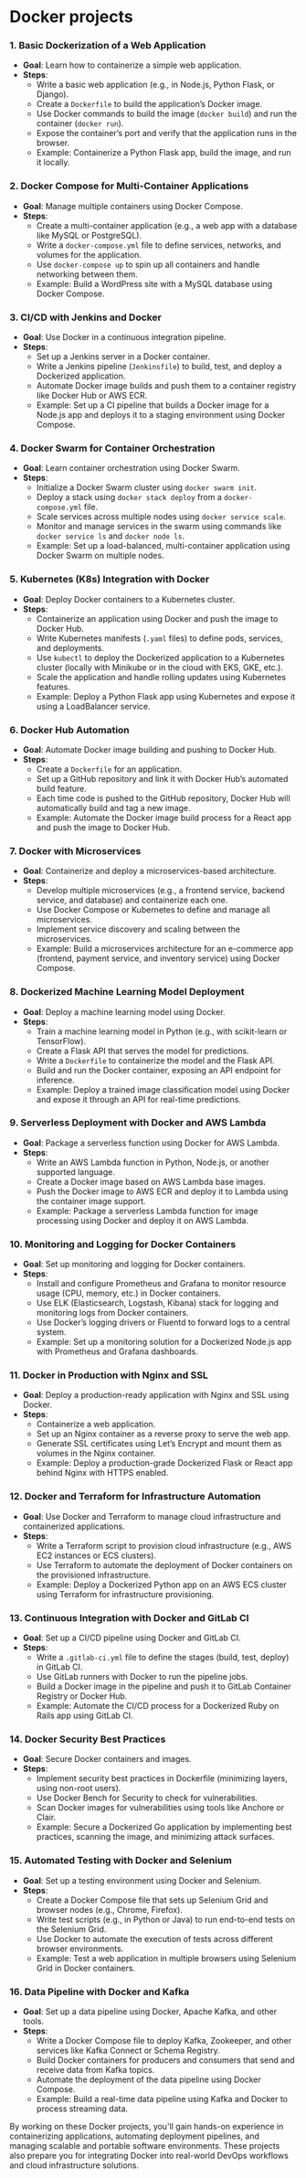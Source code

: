 <h1>Docker projects</h1>

### 1. **Basic Dockerization of a Web Application**
   - **Goal**: Learn how to containerize a simple web application.
   - **Steps**:
     - Write a basic web application (e.g., in Node.js, Python Flask, or Django).
     - Create a `Dockerfile` to build the application’s Docker image.
     - Use Docker commands to build the image (`docker build`) and run the container (`docker run`).
     - Expose the container’s port and verify that the application runs in the browser.
     - Example: Containerize a Python Flask app, build the image, and run it locally.

### 2. **Docker Compose for Multi-Container Applications**
   - **Goal**: Manage multiple containers using Docker Compose.
   - **Steps**:
     - Create a multi-container application (e.g., a web app with a database like MySQL or PostgreSQL).
     - Write a `docker-compose.yml` file to define services, networks, and volumes for the application.
     - Use `docker-compose up` to spin up all containers and handle networking between them.
     - Example: Build a WordPress site with a MySQL database using Docker Compose.

### 3. **CI/CD with Jenkins and Docker**
   - **Goal**: Use Docker in a continuous integration pipeline.
   - **Steps**:
     - Set up a Jenkins server in a Docker container.
     - Write a Jenkins pipeline (`Jenkinsfile`) to build, test, and deploy a Dockerized application.
     - Automate Docker image builds and push them to a container registry like Docker Hub or AWS ECR.
     - Example: Set up a CI pipeline that builds a Docker image for a Node.js app and deploys it to a staging environment using Docker Compose.

### 4. **Docker Swarm for Container Orchestration**
   - **Goal**: Learn container orchestration using Docker Swarm.
   - **Steps**:
     - Initialize a Docker Swarm cluster using `docker swarm init`.
     - Deploy a stack using `docker stack deploy` from a `docker-compose.yml` file.
     - Scale services across multiple nodes using `docker service scale`.
     - Monitor and manage services in the swarm using commands like `docker service ls` and `docker node ls`.
     - Example: Set up a load-balanced, multi-container application using Docker Swarm on multiple nodes.

### 5. **Kubernetes (K8s) Integration with Docker**
   - **Goal**: Deploy Docker containers to a Kubernetes cluster.
   - **Steps**:
     - Containerize an application using Docker and push the image to Docker Hub.
     - Write Kubernetes manifests (`.yaml` files) to define pods, services, and deployments.
     - Use `kubectl` to deploy the Dockerized application to a Kubernetes cluster (locally with Minikube or in the cloud with EKS, GKE, etc.).
     - Scale the application and handle rolling updates using Kubernetes features.
     - Example: Deploy a Python Flask app using Kubernetes and expose it using a LoadBalancer service.

### 6. **Docker Hub Automation**
   - **Goal**: Automate Docker image building and pushing to Docker Hub.
   - **Steps**:
     - Create a `Dockerfile` for an application.
     - Set up a GitHub repository and link it with Docker Hub’s automated build feature.
     - Each time code is pushed to the GitHub repository, Docker Hub will automatically build and tag a new image.
     - Example: Automate the Docker image build process for a React app and push the image to Docker Hub.

### 7. **Docker with Microservices**
   - **Goal**: Containerize and deploy a microservices-based architecture.
   - **Steps**:
     - Develop multiple microservices (e.g., a frontend service, backend service, and database) and containerize each one.
     - Use Docker Compose or Kubernetes to define and manage all microservices.
     - Implement service discovery and scaling between the microservices.
     - Example: Build a microservices architecture for an e-commerce app (frontend, payment service, and inventory service) using Docker Compose.

### 8. **Dockerized Machine Learning Model Deployment**
   - **Goal**: Deploy a machine learning model using Docker.
   - **Steps**:
     - Train a machine learning model in Python (e.g., with scikit-learn or TensorFlow).
     - Create a Flask API that serves the model for predictions.
     - Write a `Dockerfile` to containerize the model and the Flask API.
     - Build and run the Docker container, exposing an API endpoint for inference.
     - Example: Deploy a trained image classification model using Docker and expose it through an API for real-time predictions.

### 9. **Serverless Deployment with Docker and AWS Lambda**
   - **Goal**: Package a serverless function using Docker for AWS Lambda.
   - **Steps**:
     - Write an AWS Lambda function in Python, Node.js, or another supported language.
     - Create a Docker image based on AWS Lambda base images.
     - Push the Docker image to AWS ECR and deploy it to Lambda using the container image support.
     - Example: Package a serverless Lambda function for image processing using Docker and deploy it on AWS Lambda.

### 10. **Monitoring and Logging for Docker Containers**
   - **Goal**: Set up monitoring and logging for Docker containers.
   - **Steps**:
     - Install and configure Prometheus and Grafana to monitor resource usage (CPU, memory, etc.) in Docker containers.
     - Use ELK (Elasticsearch, Logstash, Kibana) stack for logging and monitoring logs from Docker containers.
     - Use Docker’s logging drivers or Fluentd to forward logs to a central system.
     - Example: Set up a monitoring solution for a Dockerized Node.js app with Prometheus and Grafana dashboards.

### 11. **Docker in Production with Nginx and SSL**
   - **Goal**: Deploy a production-ready application with Nginx and SSL using Docker.
   - **Steps**:
     - Containerize a web application.
     - Set up an Nginx container as a reverse proxy to serve the web app.
     - Generate SSL certificates using Let’s Encrypt and mount them as volumes in the Nginx container.
     - Example: Deploy a production-grade Dockerized Flask or React app behind Nginx with HTTPS enabled.

### 12. **Docker and Terraform for Infrastructure Automation**
   - **Goal**: Use Docker and Terraform to manage cloud infrastructure and containerized applications.
   - **Steps**:
     - Write a Terraform script to provision cloud infrastructure (e.g., AWS EC2 instances or ECS clusters).
     - Use Terraform to automate the deployment of Docker containers on the provisioned infrastructure.
     - Example: Deploy a Dockerized Python app on an AWS ECS cluster using Terraform for infrastructure provisioning.

### 13. **Continuous Integration with Docker and GitLab CI**
   - **Goal**: Set up a CI/CD pipeline using Docker and GitLab CI.
   - **Steps**:
     - Write a `.gitlab-ci.yml` file to define the stages (build, test, deploy) in GitLab CI.
     - Use GitLab runners with Docker to run the pipeline jobs.
     - Build a Docker image in the pipeline and push it to GitLab Container Registry or Docker Hub.
     - Example: Automate the CI/CD process for a Dockerized Ruby on Rails app using GitLab CI.

### 14. **Docker Security Best Practices**
   - **Goal**: Secure Docker containers and images.
   - **Steps**:
     - Implement security best practices in Dockerfile (minimizing layers, using non-root users).
     - Use Docker Bench for Security to check for vulnerabilities.
     - Scan Docker images for vulnerabilities using tools like Anchore or Clair.
     - Example: Secure a Dockerized Go application by implementing best practices, scanning the image, and minimizing attack surfaces.

### 15. **Automated Testing with Docker and Selenium**
   - **Goal**: Set up a testing environment using Docker and Selenium.
   - **Steps**:
     - Create a Docker Compose file that sets up Selenium Grid and browser nodes (e.g., Chrome, Firefox).
     - Write test scripts (e.g., in Python or Java) to run end-to-end tests on the Selenium Grid.
     - Use Docker to automate the execution of tests across different browser environments.
     - Example: Test a web application in multiple browsers using Selenium Grid in Docker containers.

### 16. **Data Pipeline with Docker and Kafka**
   - **Goal**: Set up a data pipeline using Docker, Apache Kafka, and other tools.
   - **Steps**:
     - Write a Docker Compose file to deploy Kafka, Zookeeper, and other services like Kafka Connect or Schema Registry.
     - Build Docker containers for producers and consumers that send and receive data from Kafka topics.
     - Automate the deployment of the data pipeline using Docker Compose.
     - Example: Build a real-time data pipeline using Kafka and Docker to process streaming data.

By working on these Docker projects, you'll gain hands-on experience in containerizing applications, automating deployment pipelines, and managing scalable and portable software environments. These projects also prepare you for integrating Docker into real-world DevOps workflows and cloud infrastructure solutions.

